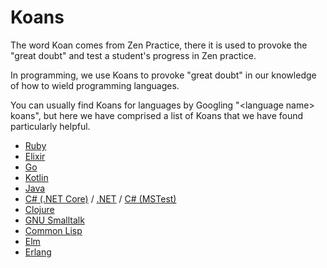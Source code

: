 # Koans

The word Koan comes from Zen Practice, there it is used to provoke the "great doubt" and test a student's progress in Zen practice.

In programming, we use Koans to provoke "great doubt" in our knowledge of how to wield programming languages.

You can usually find Koans for languages by Googling "\<language name\> koans", but here we have comprised a list of Koans that we have found particularly helpful.

* [Ruby](http://rubykoans.com/)
* [Elixir](https://github.com/elixirkoans/elixir-koans)
* [Go](https://github.com/cdarwin/go-koans)
* [Kotlin](https://github.com/Kotlin/kotlin-koans)
* [Java](https://github.com/matyb/java-koans)
* [C# (.NET Core)](https://github.com/NotMyself/DotNetCoreKoans) / [.NET](https://github.com/CoryFoy/DotNetKoans) / [C# (MSTest)](https://github.com/jtigger/csharp-koans)
* [Clojure](https://github.com/functional-koans/clojure-koans)
* [GNU Smalltalk](https://github.com/craigjbass/gnu_smalltalk_koans)
* [Common Lisp](https://github.com/craigjbass/lisp-koans)
* [Elm](https://github.com/robertjlooby/elm-koans)
* [Erlang](https://github.com/patrickgombert/erlang-koans)

